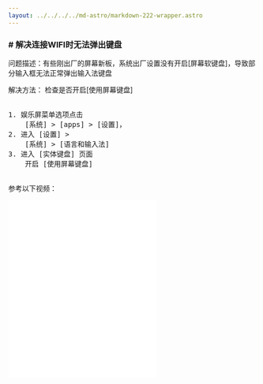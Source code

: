 ```yaml
---
layout: ../../../../md-astro/markdown-222-wrapper.astro
---
```


### # 解决连接WIFI时无法弹出键盘

问题描述：有些刚出厂的屏幕新板，系统出厂设置没有开启[屏幕软键盘]，导致部分输入框无法正常弹出输入法键盘

解决方法： 检查是否开启[使用屏幕键盘]

<pre>

1. 娱乐屏菜单选项点击 
    [系统] > [apps] > [设置]，
2. 进入 [设置] > 
    [系统] > [语言和输入法]
3. 进入 [实体键盘] 页面
    开启 [使用屏幕键盘]

</pre>

参考以下视频：

<iframe src="//player.bilibili.com/player.html?isOutside=true&aid=112727540370298&bvid=BV1MJhpe7E4N&cid=500001604718142&p=1"
height="360"
autoplay=0
scrolling="no" border="0" frameborder="no" framespacing="0" allowfullscreen="true"></iframe>